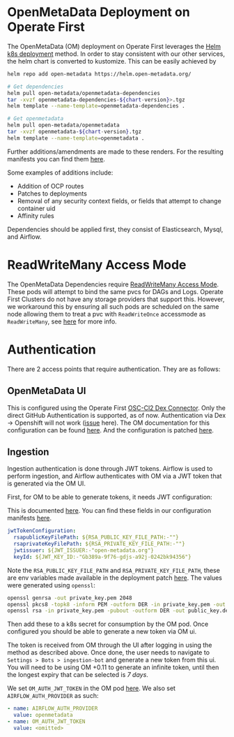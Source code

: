 # OpenMetaData Deployment on Operate First

The OpenMetaData (OM) deployment on Operate First leverages the [Helm k8s deployment][1] method. In order to stay
consistent with our other services, the helm chart is converted to kustomize. This can be easily achieved by

```bash
helm repo add open-metadata https://helm.open-metadata.org/

# Get dependencies
helm pull open-metadata/openmetadata-dependencies
tar -xvzf openmetadata-dependencies-${chart-version}>.tgz
helm template --name-template=openmetadata-dependencies .

# Get openmetadata
helm pull open-metadata/openmetadata
tar -xvzf openmetadata-${chart-version}.tgz
helm template --name-template=openmetadata .
```

Further additions/amendments are made to these renders. For the resulting manifests you can find them [here][2].

Some examples of additions include:
* Addition of OCP routes
* Patches to deployments
* Removal of any security context fields, or fields that attempt to change container uid
* Affinity rules

Dependencies should be applied first, they consist of Elasticsearch, Mysql, and Airflow.

# ReadWriteMany Access Mode

The OpenMetaData Dependencies require [ReadWriteMany Access Mode][11]. These pods will attempt to bind the same pvcs for
DAGs and Logs. Operate First Clusters do not have any storage providers that support this. However, we workaround this
by ensuring all such pods are scheduled on the same node allowing them to treat a pvc with `ReadWriteOnce` accessmode
as `ReadWriteMany`, see [here][4] for more info.

# Authentication

There are 2 access points that require authentication. They are as follows:

## OpenMetaData UI

This is configured using the Operate First [OSC-Cl2 Dex Connector][5]. Only the direct GitHub Authentication is supported,
as of now. Authentication via Dex -> Openshift will not work ([issue][6] here). The OM documentation for this
configuration can be found [here][7]. And the configuration is patched [here][9].

## Ingestion

Ingestion authentication is done through JWT tokens. Airflow is used to perform ingestion, and Airflow authenticates
with OM via a JWT token that is generated via the OM UI.

First, for OM to be able to generate tokens, it needs JWT configuration:

This is documented [here][12]. You can find these fields in our configuration manifests [here][8].
```yaml
jwtTokenConfiguration:
  rsapublicKeyFilePath: ${RSA_PUBLIC_KEY_FILE_PATH:-""}
  rsaprivateKeyFilePath: ${RSA_PRIVATE_KEY_FILE_PATH:-""}
  jwtissuer: ${JWT_ISSUER:-"open-metadata.org"}
  keyId: ${JWT_KEY_ID:-"Gb389a-9f76-gdjs-a92j-0242bk94356"}
```

Note the `RSA_PUBLIC_KEY_FILE_PATH` and `RSA_PRIVATE_KEY_FILE_PATH`, these are env variables made available in the
deployment patch [here][9]. The values were generated using `openssl`:

```bash
openssl genrsa -out private_key.pem 2048
openssl pkcs8 -topk8 -inform PEM -outform DER -in private_key.pem -out private_key.der -nocrypt
openssl rsa -in private_key.pem -pubout -outform DER -out public_key.der
```

Then add these to a k8s secret for consumption by the OM pod. Once configured you should be able to generate a new token
via OM ui.

The token is received from OM through the UI after logging in using the method as described above. Once done, the user
needs to navigate to `Settings > Bots > ingestion-bot` and generate a new token from this ui. You will need to be
using OM +0.11 to generate an infinite token, until then the longest expiry that can be selected is *7 days*.

We set `OM_AUTH_JWT_TOKEN` in the OM pod [here][9]. We also set `AIRFLOW_AUTH_PROVIDER` as such:

```yaml
- name: AIRFLOW_AUTH_PROVIDER
  value: openmetadata
- name: OM_AUTH_JWT_TOKEN
  value: <omitted>
```

[1]: https://docs.open-metadata.org/deploy/deploy-on-kubernetes
[2]: https://github.com/operate-first/apps/tree/master/openmetadata
[3]: https://docs.open-metadata.org/deploy/deploy-on-kubernetes#quickstart
[4]: https://kubernetes.io/docs/concepts/storage/persistent-volumes/#access-modes
[5]: https://github.com/operate-first/apps/tree/master/dex/overlays/osc/osc-cl2
[6]: https://github.com/open-metadata/OpenMetadata/issues/5224
[7]: https://docs.open-metadata.org/deploy/secure-openmetadata/google-sso-1
[8]: https://github.com/open-metadata/OpenMetadata/blob/main/conf/openmetadata.yaml
[9]: https://github.com/operate-first/apps/tree/master/openmetadata/overlays/osc/osc-cl2/patches
[10]: https://github.com/operate-first/apps/blob/master/openmetadata/base/openmetadata/configmaps/files/openmetadata.yaml
[11]: https://kubernetes.io/docs/concepts/storage/persistent-volumes/#access-modes
[12]: https://docs.open-metadata.org/deployment/security/enable-jwt-tokens#enable-jwt-tokens
